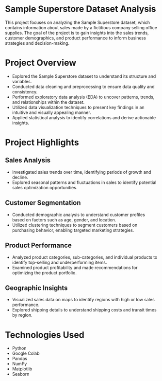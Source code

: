 # Sample Superstore Dataset Analysis

This project focuses on analyzing the Sample Superstore dataset, which contains information about sales made by a fictitious company selling office supplies. The goal of the project is to gain insights into the sales trends, customer demographics, and product performance to inform business strategies and decision-making.

# Project Overview

* Explored the Sample Superstore dataset to understand its structure and variables.
* Conducted data cleaning and preprocessing to ensure data quality and consistency.
* Performed exploratory data analysis (EDA) to uncover patterns, trends, and relationships within the dataset.
* Utilized data visualization techniques to present key findings in an intuitive and visually appealing manner.
* Applied statistical analysis to identify correlations and derive actionable insights.

# Project Highlights

## Sales Analysis
* Investigated sales trends over time, identifying periods of growth and decline. <br>
* Explored seasonal patterns and fluctuations in sales to identify potential sales optimization opportunities.

## Customer Segmentation
* Conducted demographic analysis to understand customer profiles based on factors such as age, gender, and location. <br>
* Utilized clustering techniques to segment customers based on purchasing behavior, enabling targeted marketing strategies.

## Product Performance
* Analyzed product categories, sub-categories, and individual products to identify top-selling and underperforming items. <br>
* Examined product profitability and made recommendations for optimizing the product portfolio.

## Geographic Insights
* Visualized sales data on maps to identify regions with high or low sales performance. <br>
* Explored shipping details to understand shipping costs and transit times by region.

# Technologies Used
* Python <br>
* Google Colab <br>
* Pandas <br>
* NumPy <br>
* Matplotlib <br>
* Seaborn <br>
